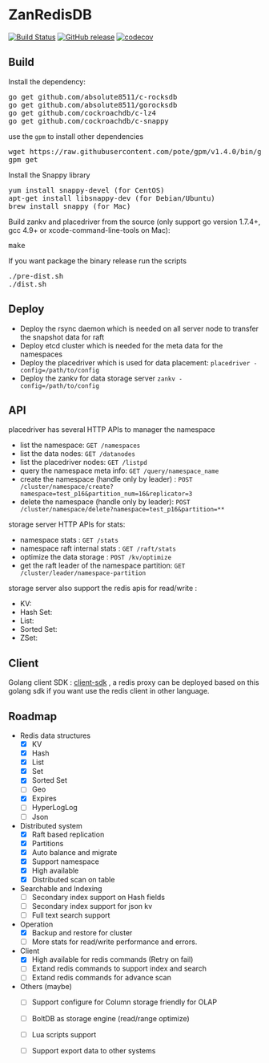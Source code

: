 # ZanRedisDB

[![Build Status](https://travis-ci.org/absolute8511/ZanRedisDB.svg?branch=master)](https://travis-ci.org/absolute8511/ZanRedisDB) [![GitHub release](https://img.shields.io/github/release/absolute8511/ZanRedisDB.svg)](https://github.com/absolute8511/ZanRedisDB/releases/latest) [![codecov](https://codecov.io/gh/absolute8511/ZanRedisDB/branch/master/graph/badge.svg)](https://codecov.io/gh/absolute8511/ZanRedisDB)

## Build

Install the dependency:
<pre>
go get github.com/absolute8511/c-rocksdb
go get github.com/absolute8511/gorocksdb
go get github.com/cockroachdb/c-lz4
go get github.com/cockroachdb/c-snappy
</pre>

use the `gpm` to install other dependencies
<pre>
wget https://raw.githubusercontent.com/pote/gpm/v1.4.0/bin/gpm && chmod +x gpm && sudo mv gpm /usr/local/bin
gpm get
</pre>

Install the Snappy library
<pre>
yum install snappy-devel (for CentOS)
apt-get install libsnappy-dev (for Debian/Ubuntu)
brew install snappy (for Mac)
</pre>

Build zankv and placedriver from the source (only support go version 1.7.4+, gcc 4.9+ or xcode-command-line-tools on Mac):
<pre>
make
</pre>

If you want package the binary release run the scripts
<pre>
./pre-dist.sh
./dist.sh
</pre>

## Deploy

 * Deploy the rsync daemon which is needed on all server node to transfer the snapshot data for raft
 * Deploy etcd cluster which is needed for the meta data for the namespaces
 * Deploy the placedriver which is used for data placement: `placedriver -config=/path/to/config`
 * Deploy the zankv for data storage server `zankv -config=/path/to/config`

## API
placedriver has several HTTP APIs to manager the namespace
 * list the namespace: `GET /namespaces`
 * list the data nodes: `GET /datanodes`
 * list the placedriver nodes: `GET /listpd`
 * query the namespace meta info: `GET /query/namespace_name`
 * create the namespace (handle only by leader) : `POST /cluster/namespace/create?namespace=test_p16&partition_num=16&replicator=3`
 * delete the namespace (handle only by leader): `POST /cluster/namespace/delete?namespace=test_p16&partition=**`

storage server HTTP APIs for stats:
 * namespace stats : `GET /stats`
 * namespace raft internal stats : `GET /raft/stats`
 * optimize the data storage : `POST /kv/optimize`
 * get the raft leader of the namespace partition: `GET /cluster/leader/namespace-partition`

storage server also support the redis apis for read/write :
 * KV:
 * Hash Set:
 * List:
 * Sorted Set:
 * ZSet:

## Client
Golang client SDK : [client-sdk] , a redis proxy can be deployed 
based on this golang sdk if you want use the redis client in other language.

## Roadmap
* Redis data structures
  - [x] KV
  - [x] Hash
  - [x] List
  - [x] Set
  - [x] Sorted Set
  - [ ] Geo
  - [x] Expires
  - [ ] HyperLogLog
  - [ ] Json
* Distributed system
  - [x] Raft based replication
  - [x] Partitions
  - [x] Auto balance and migrate
  - [x] Support namespace
  - [x] High available
  - [x] Distributed scan on table
* Searchable and Indexing
  - [ ] Secondary index support on Hash fields
  - [ ] Secondary index support for json kv
  - [ ] Full text search support
* Operation
  - [x] Backup and restore for cluster
  - [ ] More stats for read/write performance and errors.
* Client 
  - [x] High available for redis commands (Retry on fail)
  - [ ] Extand redis commands to support index and search
  - [ ] Extand redis commands for advance scan
* Others (maybe)
  - [ ] Support configure for Column storage friendly for OLAP
  - [ ] BoltDB as storage engine (read/range optimize)
  - [ ] Lua scripts support
  - [ ] Support export data to other systems


[client-sdk]: https://github.com/absolute8511/go-zanredisdb
